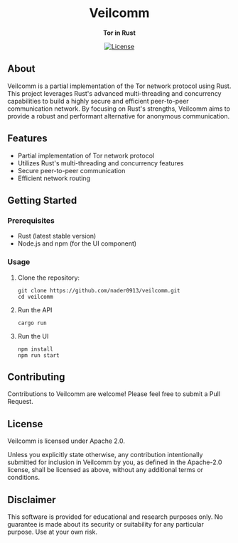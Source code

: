 <h1 align="center">Veilcomm</h1>
<p align="center"><strong>Tor in Rust</strong></p>
<div align="center">
  <a href="https://opensource.org/licenses/Apache-2.0"><img src="https://img.shields.io/badge/License-Apache_2.0-blue.svg" alt="License"></a>  
</div>

## About

Veilcomm is a partial implementation of the Tor network protocol using Rust. This project leverages Rust's advanced multi-threading and concurrency capabilities to build a highly secure and efficient peer-to-peer communication network. By focusing on Rust's strengths, Veilcomm aims to provide a robust and performant alternative for anonymous communication.

## Features

- Partial implementation of Tor network protocol
- Utilizes Rust's multi-threading and concurrency features
- Secure peer-to-peer communication
- Efficient network routing

## Getting Started

### Prerequisites

- Rust (latest stable version)
- Node.js and npm (for the UI component)

### Usage

1. Clone the repository:
   ```
   git clone https://github.com/nader0913/veilcomm.git
   cd veilcomm
   ```

2. Run the API
   ```
   cargo run
   ```

3. Run the UI
   ```
   npm install
   npm run start
   ```

## Contributing

Contributions to Veilcomm are welcome! Please feel free to submit a Pull Request.

## License

Veilcomm is licensed under Apache 2.0.

Unless you explicitly state otherwise, any contribution intentionally submitted for inclusion in Veilcomm by you, as defined in the Apache-2.0 license, shall be licensed as above, without any additional terms or conditions.

## Disclaimer

This software is provided for educational and research purposes only. No guarantee is made about its security or suitability for any particular purpose. Use at your own risk.